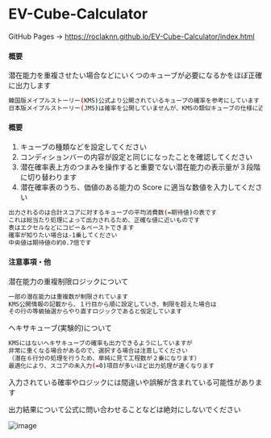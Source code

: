 # EV-Cube-Calculator
GitHub Pages -> https://roclaknn.github.io/EV-Cube-Calculator/index.html

#### 概要
潜在能力を重複させたい場合などにいくつのキューブが必要になるかをほぼ正確に出力します<br>
```bash
韓国版メイプルストーリー(KMS)公式より公開されているキューブの確率を参考にしています
日本版メイプルストーリー(JMS)は確率を公開していませんが、KMSの類似キューブの仕様に近いと言われています
```


#### 概要
1. キューブの種類などを設定してください
2. コンディションバーの内容が設定と同じになったことを確認してください
3. 潜在確率表上方のつまみを操作すると重要でない潜在能力の表示量が３段階に切り替わります
4. 潜在確率表のうち、価値のある能力の Score に適当な数値を入力してください
```bash
出力されるのは合計スコアに対するキューブの平均消費数(=期待値)の表です
これは総当たり処理によって出力されるため、正確な値に近いものです
表はエクセルなどにコピー＆ペーストできます
確率が知りたい場合は-1乗してください
中央値は期待値の約0.7倍です
```


#### 注意事項・他
潜在能力の重複制限ロジックについて
```bash
一部の潜在能力は重複数が制限されています
KMS公開情報の記載から、１行目から順に設定していき、制限を超えた場合は
その行の等級抽選からやり直すロジックであると仮定しています
```
ヘキサキューブ(実験的)について
```bash
KMSにはないヘキサキューブの確率も出力できるようにしていますが
非常に重くなる場合があるので、選択する場合は注意してください
（潜在６行分の処理を行うため、単純に見て工程数が２乗になります）
最適化により、スコアの未入力(=0)項目が多いほど出力処理が速くなります
```

入力されている確率やロジックには間違いや誤解が含まれている可能性があります<br>

出力結果について公式に問い合わせることなどは絶対にしないでください<br>

![image](https://github.com/roclAknn/EV-Cube-Calculator/assets/80640021/0582402d-a351-4308-a5be-2529d8d0d54d)



